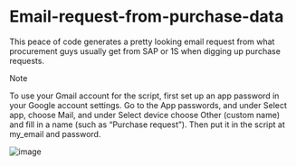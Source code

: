 # Email-request-from-purchase-data
This peace of code generates a pretty looking email request from what procurement guys usually get from SAP or 1S when digging up purchase requests.

>[!NOTE]
>To use your Gmail account for the script, first set up an app password in your Google account settings. Go to the App passwords, and under Select app, choose Mail, and under Select device choose Other (custom name) and fill in a name (such as “Purchase request”). Then put it in the script at my_email and password.



![image](https://github.com/Andrudewt/Email-request-from-purchase-data/assets/137271592/51d6e75a-3aed-457a-9c46-5fe36e13e4e4)

